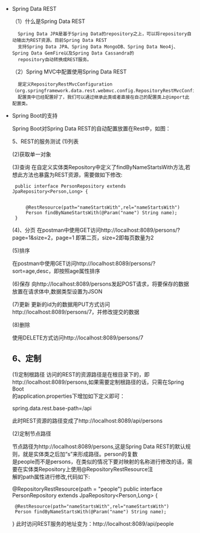 * Spring Data REST

    （1）什么是Spring Data REST
        
        Spring Data JPA是基于Spring Data的repository之上，可以将repository自动输出为REST资源。目前Spring Data REST 
        支持Spring Data JPA、Spring Data MongoDB、Spring Data Neo4j、Spring Data GemFire以及Spring Data Cassandra的 
        repository自动转换成REST服务。
        
    （2）Spring MVC中配置使用Spring Data REST
        
        是定义RepositoryRestMvcConfiguration（org.springframework.data.rest.webmvc.config.RepositoryRestMvcConfiguration）
        配置类中已经配置好了，我们可以通过继承此类或者直接在自己的配置类上@import此配置类。
    
* Spring Boot的支持
    
    Spring Boot对Spring Data REST的自动配置放置在Rest中，如图：
    
    
    
    
   5、REST的服务测试
    (1)列表
        
        
    (2)获取单一对象
    
    (3)查询
       在自定义实体类Repository中定义了findByNameStartsWith方法,若想此方法也暴露为REST资源，需要做如下修改:
       
       public interface PersonRepository extends JpaRepository<Person,Long> {
       
       
           @RestResource(path="nameStartsWith",rel="nameStartsWith")
           Person findByNameStartsWith(@Param("name") String name);
       }
   
   (4)、分页
   在postman中使用GET访问http://localhost:8089/persons/?page=1&size=2，page=1
   即第二页，size=2即每页数量为2
   
   
    
   (5)排序
   
   在postman中使用GET访问http://localhost:8089/persons/?sort=age,desc，即按照age属性排序
   
   
   (6)保存
   向http://localhost:8089/persons发起POST请求，将要保存的数据放置在请求体中,数据类型设置为JSON
   
   
   (7)更新
   更新的id为的数据用PUT方式访问http://localhost:8089/persons/7，并修改提交的数据
   
   (8)删除
   
   使用DELETE方式访问http://localhost:8089/persons/7
   
   
   6、定制
   ------
   (1)定制根路径
   访问的REST的资源路径是在根目录下的，即http://localhost:8089/persons,如果需要定制根路径的话，只需在Spring Boot<br>
   的application.properties下增加如下定义即可：
   
    spring.data.rest.base-path=/api
   
   此时REST资源的路径变成了http://localhost:8089/api/persons
   
   (2)定制节点路径
   
   节点路径为http://localhost:8089/persons,这是Spring Data REST的默认规则，就是实体类之后加“s”来形成路径。person的复数<br>
   是people而不是persons，在类似的情况下要对映射的名称进行修改的话，需要在实体类Repository上使用@RepositoryRestResource注<br>
   解的path属性进行修改,代码如下:
   
    @RepositoryRestResource(path = "people")
    public interface PersonRepository extends JpaRepository<Person,Long> {
   
   
       @RestResource(path="nameStartsWith",rel="nameStartsWith")
       Person findByNameStartsWith(@Param("name") String name);
    }
   此时访问REST服务的地址变为：http://localhost:8089/api/people